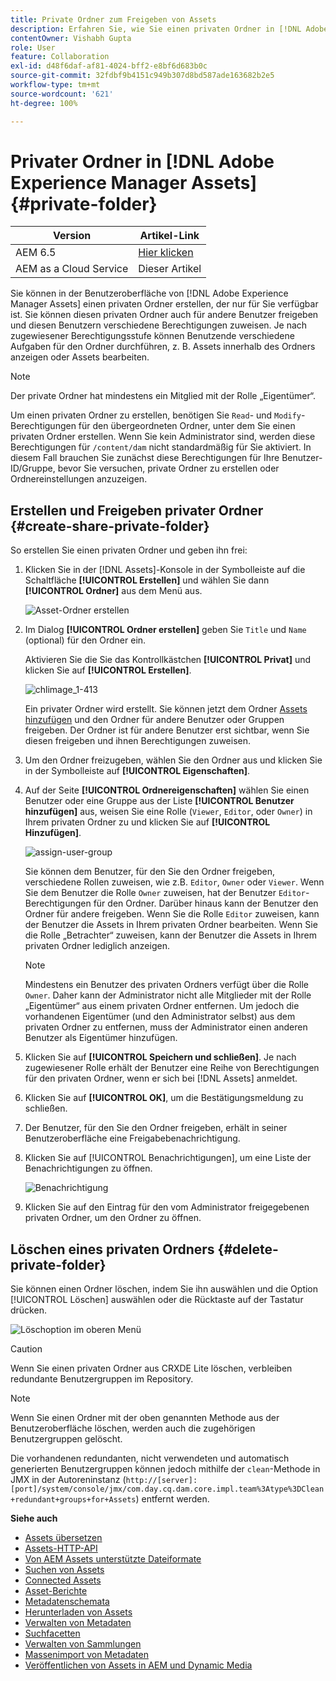 ```yaml
---
title: Private Ordner zum Freigeben von Assets
description: Erfahren Sie, wie Sie einen privaten Ordner in [!DNL Adobe Experience Manager Assets] erstellen, diesen mit anderen Benutzern teilen und ihm verschiedene Berechtigungen zuweisen können.
contentOwner: Vishabh Gupta
role: User
feature: Collaboration
exl-id: d48f6daf-af81-4024-bff2-e8bf6d683b0c
source-git-commit: 32fdbf9b4151c949b307d8bd587ade163682b2e5
workflow-type: tm+mt
source-wordcount: '621'
ht-degree: 100%

---
```


# Privater Ordner in [!DNL Adobe Experience Manager Assets] {#private-folder}

| Version | Artikel-Link |
| -------- | ---------------------------- |
| AEM 6.5 | [Hier klicken](https://experienceleague.adobe.com/docs/experience-manager-65/assets/managing/private-folder.html?lang=de) |
| AEM as a Cloud Service | Dieser Artikel |

Sie können in der Benutzeroberfläche von [!DNL Adobe Experience Manager Assets] einen privaten Ordner erstellen, der nur für Sie verfügbar ist. Sie können diesen privaten Ordner auch für andere Benutzer freigeben und diesen Benutzern verschiedene Berechtigungen zuweisen. Je nach zugewiesener Berechtigungsstufe können Benutzende verschiedene Aufgaben für den Ordner durchführen, z. B. Assets innerhalb des Ordners anzeigen oder Assets bearbeiten.

>[!NOTE]
>
>Der private Ordner hat mindestens ein Mitglied mit der Rolle „Eigentümer“.
>
>Um einen privaten Ordner zu erstellen, benötigen Sie `Read`- und `Modify`-Berechtigungen für den übergeordneten Ordner, unter dem Sie einen privaten Ordner erstellen. Wenn Sie kein Administrator sind, werden diese Berechtigungen für `/content/dam` nicht standardmäßig für Sie aktiviert. In diesem Fall brauchen Sie zunächst diese Berechtigungen für Ihre Benutzer-ID/Gruppe, bevor Sie versuchen, private Ordner zu erstellen oder Ordnereinstellungen anzuzeigen.

## Erstellen und Freigeben privater Ordner  {#create-share-private-folder}

So erstellen Sie einen privaten Ordner und geben ihn frei:

1. Klicken Sie in der [!DNL Assets]-Konsole in der Symbolleiste auf die Schaltfläche **[!UICONTROL Erstellen]** und wählen Sie dann **[!UICONTROL Ordner]** aus dem Menü aus.

   ![Asset-Ordner erstellen](assets/create-folder.png)

1. Im Dialog **[!UICONTROL Ordner erstellen]** geben Sie `Title` und `Name` (optional) für den Ordner ein.

   Aktivieren Sie die Sie das Kontrollkästchen **[!UICONTROL Privat]** und klicken Sie auf **[!UICONTROL Erstellen]**.

   ![chlimage_1-413](assets/create-private-folder.png)

   Ein privater Ordner wird erstellt. Sie können jetzt dem Ordner [Assets hinzufügen](add-assets.md#upload-assets) und den Ordner für andere Benutzer oder Gruppen freigeben. Der Ordner ist für andere Benutzer erst sichtbar, wenn Sie diesen freigeben und ihnen Berechtigungen zuweisen.

1. Um den Ordner freizugeben, wählen Sie den Ordner aus und klicken Sie in der Symbolleiste auf **[!UICONTROL Eigenschaften]**.

1. Auf der Seite **[!UICONTROL Ordnereigenschaften]** wählen Sie einen Benutzer oder eine Gruppe aus der Liste **[!UICONTROL Benutzer hinzufügen]** aus, weisen Sie eine Rolle (`Viewer`, `Editor`, oder `Owner`) in Ihrem privaten Ordner zu und klicken Sie auf **[!UICONTROL Hinzufügen]**.

   ![assign-user-group](assets/assign-permissions-private-folder.png)

   Sie können dem Benutzer, für den Sie den Ordner freigeben, verschiedene Rollen zuweisen, wie z.B. `Editor`, `Owner` oder `Viewer`. Wenn Sie dem Benutzer die Rolle `Owner` zuweisen, hat der Benutzer `Editor`-Berechtigungen für den Ordner. Darüber hinaus kann der Benutzer den Ordner für andere freigeben. Wenn Sie die Rolle `Editor` zuweisen, kann der Benutzer die Assets in Ihrem privaten Ordner bearbeiten. Wenn Sie die Rolle „Betrachter“ zuweisen, kann der Benutzer die Assets in Ihrem privaten Ordner lediglich anzeigen.

   >[!NOTE]
   >
   >Mindestens ein Benutzer des privaten Ordners verfügt über die Rolle `Owner`. Daher kann der Administrator nicht alle Mitglieder mit der Rolle „Eigentümer“ aus einem privaten Ordner entfernen. Um jedoch die vorhandenen Eigentümer (und den Administrator selbst) aus dem privaten Ordner zu entfernen, muss der Administrator einen anderen Benutzer als Eigentümer hinzufügen.

1. Klicken Sie auf **[!UICONTROL Speichern und schließen]**. Je nach zugewiesener Rolle erhält der Benutzer eine Reihe von Berechtigungen für den privaten Ordner, wenn er sich bei [!DNL Assets] anmeldet.
1. Klicken Sie auf **[!UICONTROL OK]**, um die Bestätigungsmeldung zu schließen.
1. Der Benutzer, für den Sie den Ordner freigeben, erhält in seiner Benutzeroberfläche eine Freigabebenachrichtigung.

1. Klicken Sie auf [!UICONTROL Benachrichtigungen], um eine Liste der Benachrichtigungen zu öffnen.

   ![Benachrichtigung](assets/notification-icon.png)

1. Klicken Sie auf den Eintrag für den vom Administrator freigegebenen privaten Ordner, um den Ordner zu öffnen.

## Löschen eines privaten Ordners {#delete-private-folder}

Sie können einen Ordner löschen, indem Sie ihn auswählen und die Option [!UICONTROL Löschen] auswählen oder die Rücktaste auf der Tastatur drücken.

![Löschoption im oberen Menü](assets/delete-option.png)

>[!CAUTION]
>
>Wenn Sie einen privaten Ordner aus CRXDE Lite löschen, verbleiben redundante Benutzergruppen im Repository.

>[!NOTE]
>
>Wenn Sie einen Ordner mit der oben genannten Methode aus der Benutzeroberfläche löschen, werden auch die zugehörigen Benutzergruppen gelöscht.
>
>Die vorhandenen redundanten, nicht verwendeten und automatisch generierten Benutzergruppen können jedoch mithilfe der `clean`-Methode in JMX in der Autoreninstanz (`http://[server]:[port]/system/console/jmx/com.day.cq.dam.core.impl.team%3Atype%3DClean+redundant+groups+for+Assets`) entfernt werden.

**Siehe auch**

* [Assets übersetzen](translate-assets.md)
* [Assets-HTTP-API](mac-api-assets.md)
* [Von AEM Assets unterstützte Dateiformate](file-format-support.md)
* [Suchen von Assets](search-assets.md)
* [Connected Assets](use-assets-across-connected-assets-instances.md)
* [Asset-Berichte](asset-reports.md)
* [Metadatenschemata](metadata-schemas.md)
* [Herunterladen von Assets](download-assets-from-aem.md)
* [Verwalten von Metadaten](manage-metadata.md)
* [Suchfacetten](search-facets.md)
* [Verwalten von Sammlungen](manage-collections.md)
* [Massenimport von Metadaten](metadata-import-export.md)
* [Veröffentlichen von Assets in AEM und Dynamic Media](/help/assets/publish-assets-to-aem-and-dm.md)
